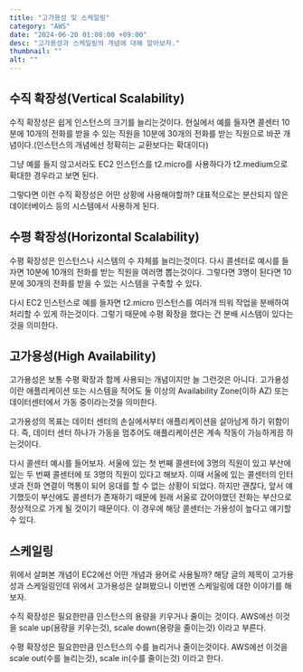 ```yaml
---
title: "고가용성 및 스케일링"
category: "AWS"
date: "2024-06-20 01:08:00 +09:00"
desc: "고가용성과 스케일링의 개념에 대해 알아보자."
thumbnail: ""
alt: ""
---
```


## 수직 확장성(Vertical Scalability)

수직 확장성은 쉽게 인스턴스의 크기를 늘리는것이다. 현실에서 예를 들자면 콜센터 10분에 10개의 전화를 받을 수 있는 직원을 10분에 30개의 전화를 받는 직원으로 바꾼 개념이다.(인스턴스의 개념에선 정확히는 교환보다는 확대이다)

그냥 예를 들지 않고서라도 EC2 인스턴스를 t2.micro를 사용하다가 t2.medium으로 확대한 경우라고 보면 된다.

그렇다면 이런 수직 확장성은 어떤 상황에 사용해야할까?
대표적으로는 분산되지 않은 데이터베이스 등의 시스템에서 사용하게 된다.

## 수평 확장성(Horizontal Scalability)

수평 확장성은 인스턴스나 시스템의 수 자체를 늘리는것이다. 다시 콜센터로 예시를 들자면 10분에 10개의 전화를 받는 직원을 여러명 뽑는것이다. 그렇다면 3명이 된다면 10분에 30개의 전화를 받을 수 있는 시스템을 구축할 수 있다.

다시 EC2 인스턴스로 예를 들자면 t2.micro 인스턴스를 여러개 띄워 작업을 분배하여 처리할 수 있게 하는것이다.
그렇기 때문에 수평 확장을 했다는 건 분배 시스템이 있다는 것을 의미한다.

## 고가용성(High Availability)

고가용성은 보통 수평 확장과 함께 사용되는 개념이지만 늘 그런것은 아니다. 고가용성이란 애플리케이션 또는 시스템을 적어도 둘 이상의 Availability Zone(이하 AZ) 또는 데이터센터에서 가동 중이라는것을 의미한다.

고가용성의 목표는 데이터 센터의 손실에서부터 애플리케이션을 살아남게 하기 위함이다. 즉, 데이터 센터 하나가 가동을 멈추어도 애플리케이션은 계속 작동이 가능하게끔 하는것이다.

다시 콜센터 예시를 들어보자. 서울에 있는 첫 번째 콜센터에 3명의 직원이 있고 부산에 있는 두 번째 콜센터에 또 3명의 직원이 있다고 해보자. 이때 서울에 있는 콜센터의 인터넷과 전화 연결이 먹통이 되어 응대를 할 수 없는 상황이 되었다. 하지만 괜찮다, 앞서 얘기했듯이 부산에도 콜센터가 존재하기 때문에 원래 서울로 갔어야했던 전화는 부산으로 정상적으로 가게 될 것이기 때문이다. 이 경우에 해당 콜센터는 가용성이 높다고 얘기할 수 있다.

## 스케일링

위에서 살펴본 개념이 EC2에선 어떤 개념과 용어로 사용될까? 해당 글의 제목이 고가용성과 스케일링인데 위에서 고가용성은 살펴봤으니 이번엔 스케일링에 대한 이야기를 해보자.

수직 확장성은 필요한만큼 인스턴스의 용량을 키우거나 줄이는 것이다. AWS에선 이것을 scale up(용량을 키우는것), scale down(용량을 줄이는것) 이라고 부른다.

수평 확장성은 필요한만큼 인스턴스의 수를 늘리거나 줄이는것이다. AWS에선 이것을 scale out(수를 늘리는것), scale in(수를 줄이는것) 이라고 한다.
